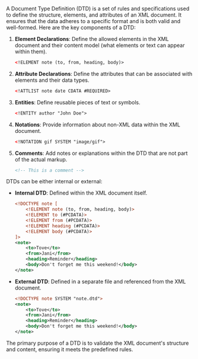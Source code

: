 A Document Type Definition (DTD) is a set of rules and specifications used to define the structure, elements, and attributes of an XML document. It ensures that the data adheres to a specific format and is both valid and well-formed. Here are the key components of a DTD:

1. **Element Declarations**: Define the allowed elements in the XML document and their content model (what elements or text can appear within them).
   ```xml
   <!ELEMENT note (to, from, heading, body)>
   ```

2. **Attribute Declarations**: Define the attributes that can be associated with elements and their data types.
   ```xml
   <!ATTLIST note date CDATA #REQUIRED>
   ```

3. **Entities**: Define reusable pieces of text or symbols.
   ```xml
   <!ENTITY author "John Doe">
   ```

4. **Notations**: Provide information about non-XML data within the XML document.
   ```xml
   <!NOTATION gif SYSTEM "image/gif">
   ```

5. **Comments**: Add notes or explanations within the DTD that are not part of the actual markup.
   ```xml
   <!-- This is a comment -->
   ```

DTDs can be either internal or external:

- **Internal DTD**: Defined within the XML document itself.
  ```xml
  <!DOCTYPE note [
      <!ELEMENT note (to, from, heading, body)>
      <!ELEMENT to (#PCDATA)>
      <!ELEMENT from (#PCDATA)>
      <!ELEMENT heading (#PCDATA)>
      <!ELEMENT body (#PCDATA)>
  ]>
  <note>
      <to>Tove</to>
      <from>Jani</from>
      <heading>Reminder</heading>
      <body>Don't forget me this weekend!</body>
  </note>
  ```

- **External DTD**: Defined in a separate file and referenced from the XML document.
  ```xml
  <!DOCTYPE note SYSTEM "note.dtd">
  <note>
      <to>Tove</to>
      <from>Jani</from>
      <heading>Reminder</heading>
      <body>Don't forget me this weekend!</body>
  </note>
  ```

The primary purpose of a DTD is to validate the XML document's structure and content, ensuring it meets the predefined rules.